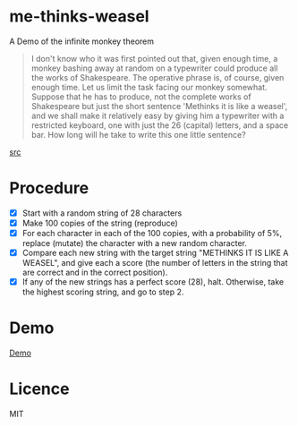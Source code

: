 # me-thinks-weasel
A Demo of the infinite monkey theorem
> I don't know who it was first pointed out that, given enough time, a monkey bashing away at random on a typewriter could produce all the works of Shakespeare. The operative phrase is, of course, given enough time. Let us limit the task facing our monkey somewhat. Suppose that he has to produce, not the complete works of Shakespeare but just the short sentence 'Methinks it is like a weasel', and we shall make it relatively easy by giving him a typewriter with a restricted keyboard, one with just the 26 (capital) letters, and a space bar. How long will he take to write this one little sentence?

[src](https://en.wikipedia.org/wiki/Weasel_program)

# Procedure
- [x] Start with a random string of 28 characters
- [x] Make 100 copies of the string (reproduce)
- [x] For each character in each of the 100 copies, with a probability of 5%, replace (mutate) the character with a new random character.
- [x] Compare each new string with the target string "METHINKS IT IS LIKE A WEASEL", and give each a score (the number of letters in the string that are correct and in the correct position).
- [x] If any of the new strings has a perfect score (28), halt. Otherwise, take the highest scoring string, and go to step 2.

# Demo
[Demo](http://codepen.io/KarlPokus/pen/gLzdNK?editors=0010)

# Licence
MIT
